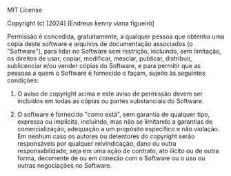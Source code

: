 MIT License

Copyright (c) [2024] [Endreus kenny viana figueiró]

Permissão é concedida, gratuitamente, a qualquer pessoa que obtenha uma cópia
deste software e arquivos de documentação associados (o "Software"), para lidar
no Software sem restrição, incluindo, sem limitação, os direitos de usar, copiar,
modificar, mesclar, publicar, distribuir, sublicenciar e/ou vender cópias do
Software, e para permitir que as pessoas a quem o Software é fornecido o façam,
sujeito às seguintes condições:

1. O aviso de copyright acima e este aviso de permissão devem ser incluídos em
todas as cópias ou partes substanciais do Software.

2. O software é fornecido "como está", sem garantia de qualquer tipo, expressa ou
implícita, incluindo, mas não se limitando a garantias de comercialização,
adequação a um propósito específico e não violação. Em nenhum caso os autores ou
detentores do copyright serão responsáveis por qualquer reivindicação, dano ou
outra responsabilidade, seja em uma ação de contrato, ato ilícito ou de outra
forma, decorrente de ou em conexão com o Software ou o uso ou outras
negociações no Software.
